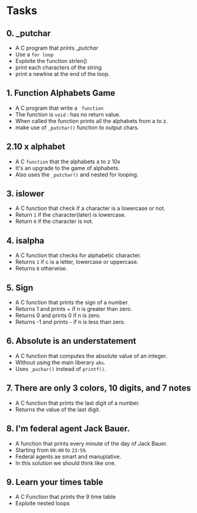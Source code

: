 # Tasks
 ## 0. _putchar
 * A C program that prints __putchar_
 * Use a ``` for loop ```
 * Exploite the function strlen()
 * print each characters of the string
 * print a newline at the end of the loop.

## 1. Function Alphabets Game
* A C program that write a ``` function```
* The function is ``` void ``` : has no return value.
* When called the function prints all the alphabets from a to z.
* make use of  ``` _putchar() ``` function to output chars.

## 2.10 x alphabet
* A C ``` function ``` that the alphabets a to z 10x
* It's an upgrade to the game of alphabets.
* Also uses the ``` _putchar() ``` and nested for looping.

## 3. islower
* A C function that check if a character is a lowercase or not.
* Return ``` 1 ``` if the character(later) is lowercase.
* Return ``` 0 ``` if the character is not.

## 4. isalpha
* A C   function that checks for alphabetic character.
* Returns ``` 1 ``` if c is a letter, lowercase or uppercase.
* Returns ``` 0 ``` otherwise.

## 5. Sign
* A C  function that prints the sign of a number.
* Returns 1 and prints + if n is greater than zero.
* Returns 0 and prints 0 if n is zero.
* Returns -1 and prints - if n is less than zero.

## 6. Absolute is an understatement
* A C function that computes the absolute value of an integer.
* Without using the main liberary ``` abs ```.
* Uses ``` _puchar() ``` instead of ``` printf() ```.

## 7. There are only 3 colors, 10 digits, and 7 notes
* A C function that prints the last digit of a number.
* Returns the value of the last digit.

## 8. I'm federal agent Jack Bauer.
* A function that prints every minute of the day of Jack Bauer.
* Starting from ``` 00:00 ``` to ``` 23:59 ```.
* Federal agents ae smart and manuplative.
* In this solution we should think like one.

## 9. Learn your times table
* A C Function that prints the 9 time table
* Exploite nested loops